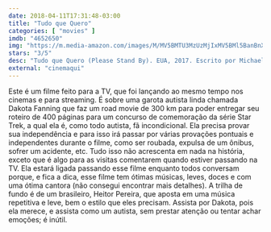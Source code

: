 ```yaml
---
date: 2018-04-11T17:31:48-03:00
title: "Tudo que Quero"
categories: [ "movies" ]
imdb: "4652650"
img: "https://m.media-amazon.com/images/M/MV5BMTU3MzUzMjIxMV5BMl5BanBnXkFtZTgwODY5MTIzNDM@._V1_SY150_CR0,0,101,150_.jpg"
stars: "3/5"
desc: "Tudo que Quero (Please Stand By). EUA, 2017. Escrito por Michael Golamco, dirigido por Ben Lewin, com Dakota Fanning, Toni Collette, Alice Eve."
external: "cinemaqui"
---
```

Este é um filme feito para a TV, que foi lançando ao mesmo tempo nos cinemas e para streaming. É sobre uma garota autista linda chamada Dakota Fanning que faz um road movie de 300 km para poder entregar seu roteiro de 400 páginas para um concurso de comemoração da série Star Trek, a qual ela é, como todo autista, fã incondicional. Ela precisa provar sua independência e para isso irá passar por várias provações pontuais e independentes durante o filme, como ser roubada, expulsa de um ônibus, sofrer um acidente, etc. Tudo isso não acrescenta em nada na história, exceto que é algo para as visitas comentarem quando estiver passando na TV. Ela estará ligada passando esse filme enquanto todos conversam porque, e fica a dica, esse filme tem ótimas músicas, leves, doces e com uma ótima cantora (não consegui encontrar mais detalhes). A trilha de fundo é de um brasileiro, Heitor Pereira, que aposta em uma música repetitiva e leve, bem o estilo que eles precisam. Assista por Dakota, pois ela merece, e assista como um autista, sem prestar atenção ou tentar achar emoções; é inútil.
